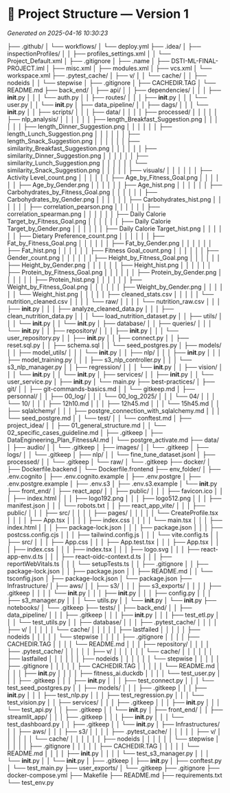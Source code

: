 # 📁 Project Structure — Version 1
_Generated on 2025-04-16 10:30:23_

├── .github/
│   └── workflows/
│       └── deploy.yml
├── .idea/
│   ├── inspectionProfiles/
│   │   ├── profiles_settings.xml
│   │   └── Project_Default.xml
│   ├── .gitignore
│   ├── .name
│   ├── DSTI-ML-FINAL-PROJECT.iml
│   ├── misc.xml
│   ├── modules.xml
│   ├── vcs.xml
│   └── workspace.xml
├── .pytest_cache/
│   ├── v/
│   │   └── cache/
│   │       ├── nodeids
│   │       └── stepwise
│   ├── .gitignore
│   ├── CACHEDIR.TAG
│   └── README.md
├── back_end/
│   ├── api/
│   │   ├── dependencies/
│   │   │   ├── __init__.py
│   │   │   └── auth.py
│   │   ├── routes/
│   │   │   ├── __init__.py
│   │   │   └── user.py
│   │   └── __init__.py
│   ├── data_pipeline/
│   │   ├── dags/
│   │   │   └── __init__.py
│   │   ├── scripts/
│   │   │   ├── data/
│   │   │   │   ├── processed/
│   │   │   │   │   ├── nlp_analysis/
│   │   │   │   │   │   ├── length_Breakfast_Suggestion.png
│   │   │   │   │   │   ├── length_Dinner_Suggestion.png
│   │   │   │   │   │   ├── length_Lunch_Suggestion.png
│   │   │   │   │   │   ├── length_Snack_Suggestion.png
│   │   │   │   │   │   ├── similarity_Breakfast_Suggestion.png
│   │   │   │   │   │   ├── similarity_Dinner_Suggestion.png
│   │   │   │   │   │   ├── similarity_Lunch_Suggestion.png
│   │   │   │   │   │   └── similarity_Snack_Suggestion.png
│   │   │   │   │   ├── visuals/
│   │   │   │   │   │   ├── Activity Level_count.png
│   │   │   │   │   │   ├── Age_by_Fitness_Goal.png
│   │   │   │   │   │   ├── Age_by_Gender.png
│   │   │   │   │   │   ├── Age_hist.png
│   │   │   │   │   │   ├── Carbohydrates_by_Fitness_Goal.png
│   │   │   │   │   │   ├── Carbohydrates_by_Gender.png
│   │   │   │   │   │   ├── Carbohydrates_hist.png
│   │   │   │   │   │   ├── correlation_pearson.png
│   │   │   │   │   │   ├── correlation_spearman.png
│   │   │   │   │   │   ├── Daily Calorie Target_by_Fitness_Goal.png
│   │   │   │   │   │   ├── Daily Calorie Target_by_Gender.png
│   │   │   │   │   │   ├── Daily Calorie Target_hist.png
│   │   │   │   │   │   ├── Dietary Preference_count.png
│   │   │   │   │   │   ├── Fat_by_Fitness_Goal.png
│   │   │   │   │   │   ├── Fat_by_Gender.png
│   │   │   │   │   │   ├── Fat_hist.png
│   │   │   │   │   │   ├── Fitness Goal_count.png
│   │   │   │   │   │   ├── Gender_count.png
│   │   │   │   │   │   ├── Height_by_Fitness_Goal.png
│   │   │   │   │   │   ├── Height_by_Gender.png
│   │   │   │   │   │   ├── Height_hist.png
│   │   │   │   │   │   ├── Protein_by_Fitness_Goal.png
│   │   │   │   │   │   ├── Protein_by_Gender.png
│   │   │   │   │   │   ├── Protein_hist.png
│   │   │   │   │   │   ├── Weight_by_Fitness_Goal.png
│   │   │   │   │   │   ├── Weight_by_Gender.png
│   │   │   │   │   │   └── Weight_hist.png
│   │   │   │   │   ├── cleaned_stats.csv
│   │   │   │   │   └── nutrition_cleaned.csv
│   │   │   │   └── raw/
│   │   │   │       └── nutrition_raw.csv
│   │   │   ├── __init__.py
│   │   │   ├── analyze_cleaned_data.py
│   │   │   ├── clean_nutrition_data.py
│   │   │   └── load_nutrition_dataset.py
│   │   ├── utils/
│   │   │   └── __init__.py
│   │   └── __init__.py
│   ├── database/
│   │   ├── queries/
│   │   │   └── __init__.py
│   │   ├── repository/
│   │   │   ├── __init__.py
│   │   │   └── user_repository.py
│   │   ├── __init__.py
│   │   ├── connect.py
│   │   ├── reset.sql.py
│   │   ├── schema.sql
│   │   └── seed_postgres.py
│   ├── models/
│   │   ├── model_utils/
│   │   │   └── __init__.py
│   │   ├── nlp/
│   │   │   ├── __init__.py
│   │   │   ├── model_training.py
│   │   │   ├── s3_nlp_controller.py
│   │   │   └── s3_nlp_manager.py
│   │   ├── regression/
│   │   │   └── __init__.py
│   │   ├── vision/
│   │   │   └── __init__.py
│   │   └── __init__.py
│   ├── services/
│   │   ├── __init__.py
│   │   └── user_service.py
│   ├── __init__.py
│   └── main.py
├── best-practices/
│   ├── git/
│   │   ├── git-commands-basics.md
│   │   └── gitkeep.md
│   ├── personnal/
│   │   ├── 00_log/
│   │   │   └── 00_log_2025/
│   │   │       └── 04/
│   │   │           └── 10/
│   │   │               ├── 12h10.md
│   │   │               ├── 12h45.md
│   │   │               └── 15h45.md
│   │   ├── sqlalchemy/
│   │   │   ├── postgre_connection_with_sqlalchemy.md
│   │   │   └── seed_postgre.md
│   │   └── test/
│   │       └── conftest.md
│   ├── project_idea/
│   │   ├── 01_general_structure.md
│   │   └── 02_specific_cases_guideline.md
│   ├── .gitkeep
│   ├── DataEngineering_Plan_FitnessAI.md
│   └── postgre_activate.md
├── data/
│   ├── audio/
│   │   └── .gitkeep
│   ├── images/
│   │   └── .gitkeep
│   ├── logs/
│   │   └── .gitkeep
│   ├── nlp/
│   │   └── fine_tune_dataset.jsonl
│   ├── processed/
│   │   └── .gitkeep
│   └── raw/
│       └── .gitkeep
├── docker/
│   ├── Dockerfile.backend
│   └── Dockerfile.frontend
├── env_folder/
│   ├── .env.cognito
│   ├── .env.cognito.example
│   ├── .env.postgre
│   ├── .env.postgre.example
│   ├── .env.s3
│   ├── .env.s3.example
│   └── __init__.py
├── front_end/
│   ├── react_app/
│   │   ├── public/
│   │   │   ├── favicon.ico
│   │   │   ├── index.html
│   │   │   ├── logo192.png
│   │   │   ├── logo512.png
│   │   │   ├── manifest.json
│   │   │   └── robots.txt
│   │   ├── react_app_vite/
│   │   │   ├── public/
│   │   │   ├── src/
│   │   │   │   ├── pages/
│   │   │   │   │   └── CreateProfile.tsx
│   │   │   │   ├── App.tsx
│   │   │   │   ├── index.css
│   │   │   │   └── main.tsx
│   │   │   ├── index.html
│   │   │   ├── package-lock.json
│   │   │   ├── package.json
│   │   │   ├── postcss.config.cjs
│   │   │   ├── tailwind.config.js
│   │   │   └── vite.config.ts
│   │   ├── src/
│   │   │   ├── App.css
│   │   │   ├── App.test.tsx
│   │   │   ├── App.tsx
│   │   │   ├── index.css
│   │   │   ├── index.tsx
│   │   │   ├── logo.svg
│   │   │   ├── react-app-env.d.ts
│   │   │   ├── react-oidc-context.d.ts
│   │   │   ├── reportWebVitals.ts
│   │   │   └── setupTests.ts
│   │   ├── .gitignore
│   │   ├── package-lock.json
│   │   ├── package.json
│   │   ├── README.md
│   │   └── tsconfig.json
│   ├── package-lock.json
│   └── package.json
├── Infrastructure/
│   ├── aws/
│   │   ├── s3/
│   │   │   ├── s3_exports/
│   │   │   │   ├── .gitkeep
│   │   │   │   └── __init__.py
│   │   │   ├── __init__.py
│   │   │   ├── config.py
│   │   │   ├── s3_manager.py
│   │   │   └── utils.py
│   │   └── __init__.py
│   └── __init__.py
├── notebooks/
│   └── .gitkeep
├── tests/
│   ├── back_end/
│   │   ├── data_pipeline/
│   │   │   ├── .gitkeep
│   │   │   ├── __init__.py
│   │   │   ├── test_etl.py
│   │   │   └── test_utils.py
│   │   ├── database/
│   │   │   ├── .pytest_cache/
│   │   │   │   ├── v/
│   │   │   │   │   └── cache/
│   │   │   │   │       ├── lastfailed
│   │   │   │   │       ├── nodeids
│   │   │   │   │       └── stepwise
│   │   │   │   ├── .gitignore
│   │   │   │   ├── CACHEDIR.TAG
│   │   │   │   └── README.md
│   │   │   ├── repository/
│   │   │   │   ├── .pytest_cache/
│   │   │   │   │   ├── v/
│   │   │   │   │   │   └── cache/
│   │   │   │   │   │       ├── lastfailed
│   │   │   │   │   │       ├── nodeids
│   │   │   │   │   │       └── stepwise
│   │   │   │   │   ├── .gitignore
│   │   │   │   │   ├── CACHEDIR.TAG
│   │   │   │   │   └── README.md
│   │   │   │   ├── __init__.py
│   │   │   │   ├── fitness_ai.duckdb
│   │   │   │   └── test_user.py
│   │   │   ├── .gitkeep
│   │   │   ├── __init__.py
│   │   │   ├── test_connect.py
│   │   │   └── test_seed_postgres.py
│   │   ├── models/
│   │   │   ├── .gitkeep
│   │   │   ├── __init__.py
│   │   │   ├── test_nlp.py
│   │   │   ├── test_regression.py
│   │   │   └── test_vision.py
│   │   ├── services/
│   │   │   ├── .gitkeep
│   │   │   ├── __init__.py
│   │   │   └── test_api.py
│   │   ├── .gitkeep
│   │   └── __init__.py
│   ├── front_end/
│   │   ├── streamlit_app/
│   │   │   ├── .gitkeep
│   │   │   ├── __init__.py
│   │   │   └── test_dashboard.py
│   │   ├── .gitkeep
│   │   └── __init__.py
│   ├── Infrastructures/
│   │   ├── aws/
│   │   │   ├── s3/
│   │   │   │   ├── .pytest_cache/
│   │   │   │   │   ├── v/
│   │   │   │   │   │   └── cache/
│   │   │   │   │   │       ├── nodeids
│   │   │   │   │   │       └── stepwise
│   │   │   │   │   ├── .gitignore
│   │   │   │   │   ├── CACHEDIR.TAG
│   │   │   │   │   └── README.md
│   │   │   │   ├── __init__.py
│   │   │   │   └── test_s3_manager.py
│   │   │   └── __init__.py
│   │   └── __init__.py
│   ├── .gitkeep
│   ├── __init__.py
│   ├── conftest.py
│   └── test_main.py
├── user_exports/
│   └── .gitkeep
├── .gitignore
├── docker-compose.yml
├── Makefile
├── README.md
├── requirements.txt
└── test_env.py
